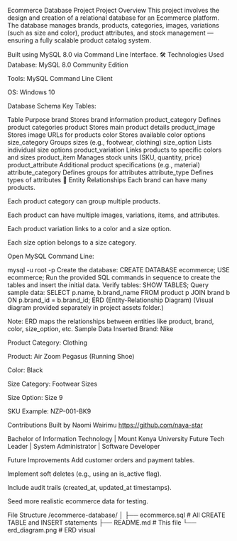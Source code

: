 Ecommerce Database Project
Project Overview
This project involves the design and creation of a relational database for an Ecommerce platform. The database manages brands, products, categories, images, variations (such as size and color), product attributes, and stock management — ensuring a fully scalable product catalog system.

Built using MySQL 8.0 via Command Line Interface.
🛠️ Technologies Used
Database: MySQL 8.0 Community Edition

Tools: MySQL Command Line Client

OS: Windows 10

 Database Schema
Key Tables:


Table	Purpose
brand	Stores brand information
product_category	Defines product categories
product	Stores main product details
product_image	Stores image URLs for products
color	Stores available color options
size_category	Groups sizes (e.g., footwear, clothing)
size_option	Lists individual size options
product_variation	Links products to specific colors and sizes
product_item	Manages stock units (SKU, quantity, price)
product_attribute	Additional product specifications (e.g., material)
attribute_category	Defines groups for attributes
attribute_type	Defines types of attributes
🔗 Entity Relationships
Each brand can have many products.

Each product category can group multiple products.

Each product can have multiple images, variations, items, and attributes.

Each product variation links to a color and a size option.

Each size option belongs to a size category.

Open MySQL Command Line:

mysql -u root -p
Create the database:
CREATE DATABASE ecommerce;
USE ecommerce;
Run the provided SQL commands in sequence to create the tables and insert the initial data.
Verify tables:
SHOW TABLES;
Query sample data:
SELECT p.name, b.brand_name FROM product p JOIN brand b ON p.brand_id = b.brand_id;
ERD (Entity-Relationship Diagram)
(Visual diagram provided separately in project assets folder.)

Note: ERD maps the relationships between entities like product, brand, color, size_option, etc.
Sample Data Inserted
Brand: Nike

Product Category: Clothing

Product: Air Zoom Pegasus (Running Shoe)

Color: Black

Size Category: Footwear Sizes

Size Option: Size 9

SKU Example: NZP-001-BK9

Contributions
Built by Naomi Wairimu https://github.com/naya-star

Bachelor of Information Technology | Mount Kenya University
Future Tech Leader | System Administrator | Software Developer

Future Improvements
Add customer orders and payment tables.

Implement soft deletes (e.g., using an is_active flag).

Include audit trails (created_at, updated_at timestamps).

Seed more realistic ecommerce data for testing.

File Structure
/ecommerce-database/
    │
    ├── ecommerce.sql       # All CREATE TABLE and INSERT statements
    ├── README.md            # This file
    └── erd_diagram.png      # ERD visual